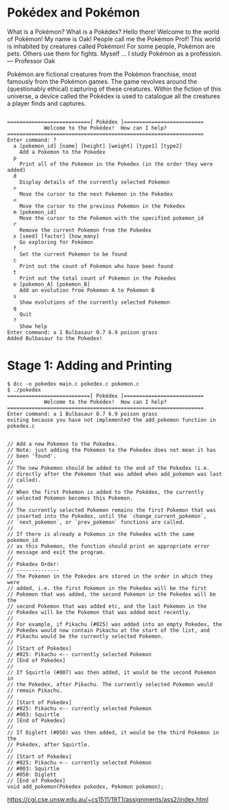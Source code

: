 # Pokédex and Pokémon
What is a Pokémon? What is a Pokédex?
Hello there! Welcome to the world of Pokémon! My name is Oak! People call me the Pokémon Prof! This world is inhabited by creatures called Pokémon! For some people, Pokémon are pets. Others use them for fights. Myself ... I study Pokémon as a profession. — Professor Oak

Pokémon are fictional creatures from the Pokémon franchise, most famously from the Pokémon games. The game revolves around the (questionably ethical) capturing of these creatures. Within the fiction of this universe, a device called the Pokédex is used to catalogue all the creatures a player finds and captures.
```

===========================[ Pokédex ]==========================
            Welcome to the Pokédex!  How can I help?
================================================================
Enter command: ?
  a [pokemon_id] [name] [height] [weight] [type1] [type2]
    Add a Pokemon to the Pokedex
  p
    Print all of the Pokemon in the Pokedex (in the order they were added)
  d
    Display details of the currently selected Pokemon
  >
    Move the cursor to the next Pokemon in the Pokedex
  <
    Move the cursor to the previous Pokemon in the Pokedex
  m [pokemon_id]
    Move the cursor to the Pokemon with the specified pokemon_id
  r
    Remove the current Pokemon from the Pokedex
  x [seed] [factor] [how_many]
    Go exploring for Pokemon
  f
    Set the current Pokemon to be found
  c
    Print out the count of Pokemon who have been found
  t
    Print out the total count of Pokemon in the Pokedex
  e [pokemon_A] [pokemon_B]
    Add an evolution from Pokemon A to Pokemon B
  s
    Show evolutions of the currently selected Pokemon
  q
    Quit
  ?
    Show help
Enter command: a 1 Bulbasaur 0.7 6.9 poison grass
Added Bulbasaur to the Pokedex!
```

# Stage 1: Adding and Printing
```
$ dcc -o pokedex main.c pokedex.c pokemon.c
$ ./pokedex
===========================[ Pokédex ]==========================
            Welcome to the Pokédex!  How can I help?
================================================================
Enter command: a 1 Bulbasaur 0.7 6.9 poison grass
exiting because you have not implemented the add_pokemon function in pokedex.c


// Add a new Pokemon to the Pokedex.
// Note: just adding the Pokemon to the Pokedex does not mean it has
// been 'found'.
//
// The new Pokemon should be added to the end of the Pokedex (i.e.
// directly after the Pokemon that was added when add_pokemon was last
// called).
//
// When the first Pokemon is added to the Pokédex, the currently
// selected Pokemon becomes this Pokemon.
//
// The currently selected Pokemon remains the first Pokemon that was
// inserted into the Pokedex, until the `change_current_pokemon`,
// `next_pokemon`, or `prev_pokemon` functions are called.
//
// If there is already a Pokemon in the Pokedex with the same pokemon_id
// as this Pokemon, the function should print an appropriate error
// message and exit the program.
//
// Pokedex Order:
// --------------
// The Pokemon in the Pokedex are stored in the order in which they were
// added, i.e. the first Pokemon in the Pokedex will be the first
// Pokemon that was added, the second Pokemon in the Pokedex will be the
// second Pokemon that was added etc, and the last Pokemon in the
// Pokedex will be the Pokemon that was added most recently.
//
// For example, if Pikachu (#025) was added into an empty Pokedex, the
// Pokedex would now contain Pikachu at the start of the list, and
// Pikachu would be the currently selected Pokemon.
//
// [Start of Pokedex]
// #025: Pikachu <-- currently selected Pokemon
// [End of Pokedex]
//
// If Squirtle (#007) was then added, it would be the second Pokemon in
// the Pokedex, after Pikachu. The currently selected Pokemon would
// remain Pikachu.
//
// [Start of Pokedex]
// #025: Pikachu <-- currently selected Pokemon
// #003: Squirtle
// [End of Pokedex]
//
// If Diglett (#050) was then added, it would be the third Pokemon in the
// Pokedex, after Squirtle.
//
// [Start of Pokedex]
// #025: Pikachu <-- currently selected Pokemon
// #003: Squirtle
// #050: Diglett
// [End of Pokedex]
void add_pokemon(Pokedex pokedex, Pokemon pokemon);
```




https://cgi.cse.unsw.edu.au/~cs1511/19T1/assignments/ass2/index.html
